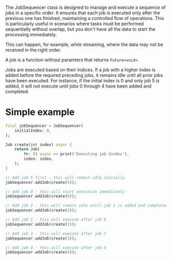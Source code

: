 The JobSequencer class is designed to manage and execute a sequence of jobs in a specific order.
It ensures that each job is executed only after the previous one has finished, maintaining a controlled flow of operations.
This is particularly useful in scenarios where tasks must be performed sequentially without overlap, but you don't have all the data to start the processing immediately.

This can happen, for example, while streaming, where the data may not be received in the right order.

A job is a function without paramters that returns `Future<void>`.

Jobs are executed based on their indices. If a job with a higher index is added before the required preceding jobs, it remains idle until all prior jobs have been executed. For instance, if the initial index is 0 and only job 5 is added, it will not execute until jobs 0 through 4 have been added and completed.

# Simple example

```dart
final jobSequencer = JobSequencer(
    initialIndex: 0,
);

Job create(int index) async {
    return Job(
        fn: () async => print('Executing job $index'),
        index: index,
    );
}

// Add job 5 first - this will remain idle initially
jobSequencer.addJob(create(5));

// Add job 0 - this will start execution immediately
jobSequencer.addJob(create(0));

// Add job 2 - this will remain idle until job 1 is added and completed
jobSequencer.addJob(create(2));

// Add job 1 - this will execute after job 0
jobSequencer.addJob(create(1));

// Add job 3 - this will execute after job 2
jobSequencer.addJob(create(3));

// Add job 4 - this will execute after job 3
jobSequencer.addJob(create(4));
```